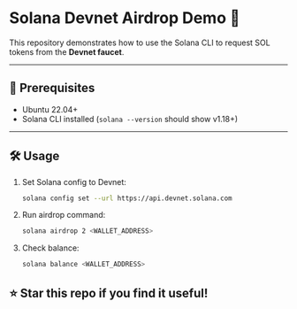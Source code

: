 # Solana Devnet Airdrop Demo 🚀

This repository demonstrates how to use the Solana CLI to request SOL tokens from the **Devnet faucet**.

---

## 📌 Prerequisites
- Ubuntu 22.04+
- Solana CLI installed (`solana --version` should show v1.18+)

---

## 🛠 Usage

1. Set Solana config to Devnet:
   ```bash
   solana config set --url https://api.devnet.solana.com

2. Run airdrop command:
   ```bash
   solana airdrop 2 <WALLET_ADDRESS>

4. Check balance:
   ```bash
   solana balance <WALLET_ADDRESS>

## ⭐ Star this repo if you find it useful!
